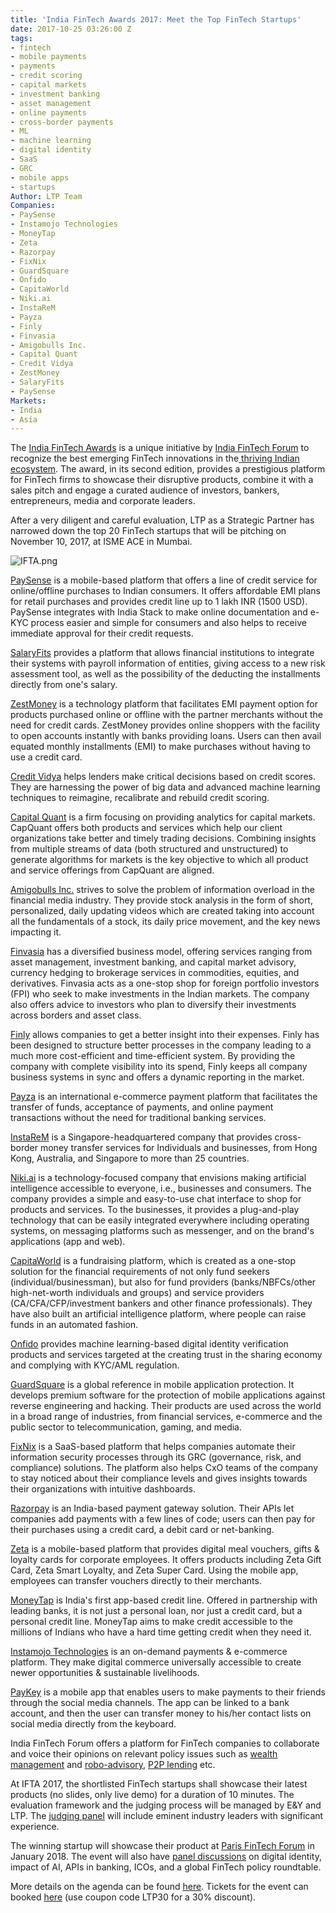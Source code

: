 ```yaml
---
title: 'India FinTech Awards 2017: Meet the Top FinTech Startups'
date: 2017-10-25 03:26:00 Z
tags:
- fintech
- mobile payments
- payments
- credit scoring
- capital markets
- investment banking
- asset management
- online payments
- cross-border payments
- ML
- machine learning
- digital identity
- SaaS
- GRC
- mobile apps
- startups
Author: LTP Team
Companies:
- PaySense
- Instamojo Technologies
- MoneyTap
- Zeta
- Razorpay
- FixNix
- GuardSquare
- Onfido
- CapitaWorld
- Niki.ai
- InstaReM
- Payza
- Finly
- Finvasia
- Amigobulls Inc.
- Capital Quant
- Credit Vidya
- ZestMoney
- SalaryFits
- PaySense
Markets:
- India
- Asia
---
```


The [India FinTech Awards](https://indiafintech.com/) is a unique initiative by [India FinTech Forum](https://indiafintech.com/forum) to recognize the best emerging FinTech innovations in the[ thriving Indian ecosystem](https://letstalkpayments.com/why-global-fintechs-should-look-at-india-market/). The award, in its second edition, provides a prestigious platform for FinTech firms to showcase their disruptive products, combine it with a sales pitch and engage a curated audience of investors, bankers, entrepreneurs, media and corporate leaders.

After a very diligent and careful evaluation, LTP as a Strategic Partner has narrowed down the top 20 FinTech startups that will be pitching on November 10, 2017, at ISME ACE in Mumbai.

![IFTA.png](/uploads/IFTA.png)

[PaySense](https://www.gopaysense.com/) is a mobile-based platform that offers a line of credit service for online/offline purchases to Indian consumers. It offers affordable EMI plans for retail purchases and provides credit line up to 1 lakh INR (1500 USD). PaySense integrates with India Stack to make online documentation and e-KYC process easier and simple for consumers and also helps to receive immediate approval for their credit requests.

[SalaryFits](http://www.salaryfits.com/) provides a platform that allows financial institutions to integrate their systems with payroll information of entities, giving access to a new risk assessment tool, as well as the possibility of the deducting the installments directly from one's salary.

[ZestMoney](https://zestmoney.in/) is a technology platform that facilitates EMI payment option for products purchased online or offline with the partner merchants without the need for credit cards. ZestMoney provides online shoppers with the facility to open accounts instantly with banks providing loans. Users can then avail equated monthly installments (EMI) to make purchases without having to use a credit card.

[Credit Vidya](http://www.creditvidya.com/) helps lenders make critical decisions based on credit scores. They are harnessing the power of big data and advanced machine learning techniques to reimagine, recalibrate and rebuild credit scoring.

[Capital Quant](http://www.capquant.com/) is a firm focusing on providing analytics for capital markets. CapQuant offers both products and services which help our client organizations take better and timely trading decisions. Combining insights from multiple streams of data (both structured and unstructured) to generate algorithms for markets is the key objective to which all product and service offerings from CapQuant are aligned.

[Amigobulls Inc.](https://amigobulls.com/) strives to solve the problem of information overload in the financial media industry. They provide stock analysis in the form of short, personalized, daily updating videos which are created taking into account all the fundamentals of a stock, its daily price movement, and the key news impacting it.

[Finvasia](https://www.finvasia.com/) has a diversified business model, offering services ranging from asset management, investment banking, and capital market advisory, currency hedging to brokerage services in commodities, equities, and derivatives. Finvasia acts as a one-stop shop for foreign portfolio investors (FPI) who seek to make investments in the Indian markets. The company also offers advice to investors who plan to diversify their investments across borders and asset class.

[Finly](https://www.finly.io/) allows companies to get a better insight into their expenses. Finly has been designed to structure better processes in the company leading to a much more cost-efficient and time-efficient system. By providing the company with complete visibility into its spend, Finly keeps all company business systems in sync and offers a dynamic reporting in the market.

[Payza](https://www.payza.com/) is an international e-commerce payment platform that facilitates the transfer of funds, acceptance of payments, and online payment transactions without the need for traditional banking services.

[InstaReM](https://www.instarem.com/) is a Singapore-headquartered company that provides cross-border money transfer services for Individuals and businesses, from Hong Kong, Australia, and Singapore to more than 25 countries.

[Niki.ai](https://niki.ai/) is a technology-focused company that envisions making artificial intelligence accessible to everyone, i.e., businesses and consumers. The company provides a simple and easy-to-use chat interface to shop for products and services. To the businesses, it provides a plug-and-play technology that can be easily integrated everywhere including operating systems, on messaging platforms such as messenger, and on the brand's applications (app and web).

[CapitaWorld](https://www.capitaworld.com/) is a fundraising platform, which is created as a one-stop solution for the financial requirements of not only fund seekers (individual/businessman), but also for fund providers (banks/NBFCs/other high-net-worth individuals and groups) and service providers (CA/CFA/CFP/investment bankers and other finance professionals). They have also built an artificial intelligence platform, where people can raise funds in an automated fashion.

[Onfido](https://onfido.com/) provides machine learning-based digital identity verification products and services targeted at the creating trust in the sharing economy and complying with KYC/AML regulation.

[GuardSquare](https://www.guardsquare.com/en) is a global reference in mobile application protection. It develops premium software for the protection of mobile applications against reverse engineering and hacking. Their products are used across the world in a broad range of industries, from financial services, e-commerce and the public sector to telecommunication, gaming, and media.

[FixNix](https://fixnix.co/) is a SaaS-based platform that helps companies automate their information security processes through its GRC (governance, risk, and compliance) solutions. The platform also helps CxO teams of the company to stay noticed about their compliance levels and gives insights towards their organizations with intuitive dashboards.

[Razorpay](https://razorpay.com/) is an India-based payment gateway solution. Their APIs let companies add payments with a few lines of code; users can then pay for their purchases using a credit card, a debit card or net-banking.

[Zeta](https://zeta.in/) is a mobile-based platform that provides digital meal vouchers, gifts & loyalty cards for corporate employees. It offers products including Zeta Gift Card, Zeta Smart Loyalty, and Zeta Super Card. Using the mobile app, employees can transfer vouchers directly to their merchants.

[MoneyTap](https://www.moneytap.com/) is India's first app-based credit line. Offered in partnership with leading banks, it is not just a personal loan, nor just a credit card, but a personal credit line. MoneyTap aims to make credit accessible to the millions of Indians who have a hard time getting credit when they need it.

[Instamojo Technologies](https://www.instamojo.com/) is an on-demand payments & e-commerce platform. They make digital commerce universally accessible to create newer opportunities & sustainable livelihoods.

[PayKey](http://www.paykey.com/) is a mobile app that enables users to make payments to their friends through the social media channels. The app can be linked to a bank account, and then the user can transfer money to his/her contact lists on social media directly from the keyboard.

India FinTech Forum offers a platform for FinTech companies to collaborate and voice their opinions on relevant policy issues such as [wealth management](http://www.business-standard.com/article/markets/fintech-firms-fret-over-uncertainty-in-sebi-s-investment-advisory-norms-117100300001_1.html) and [robo-advisory](http://premium.thehindubusinessline.com/portfolio/mutual-funds/mutual-funds-sahi-hai-if-you-bridge-the-advice-gap/article9918418.ece), [P2P lending](http://www.livemint.com/Industry/hRoVwVIZrYEmtuSzSd4PaO/P2P-lending-firms-to-be-regulated-by-RBI.html) etc.

At IFTA 2017, the shortlisted FinTech startups shall showcase their latest products (no slides, only live demo) for a duration of 10 minutes. The evaluation framework and the judging process will be managed by E&Y and LTP. The [judging panel](http://indiafintech.com/judges-and-delegates/) will include eminent industry leaders with significant experience.

The winning startup will showcase their product at [Paris FinTech Forum](http://www.parisfintechforum.com/) in January 2018. The event will also have [panel discussions](https://indiafintech.com/agenda) on digital identity, impact of AI, APIs in banking, ICOs, and a global FinTech policy roundtable.

More details on the agenda can be found [here](https://indiafintech.com/agenda/). Tickets for the event can booked [here](https://indiafintech.com/#book) (use coupon code LTP30 for a 30% discount).